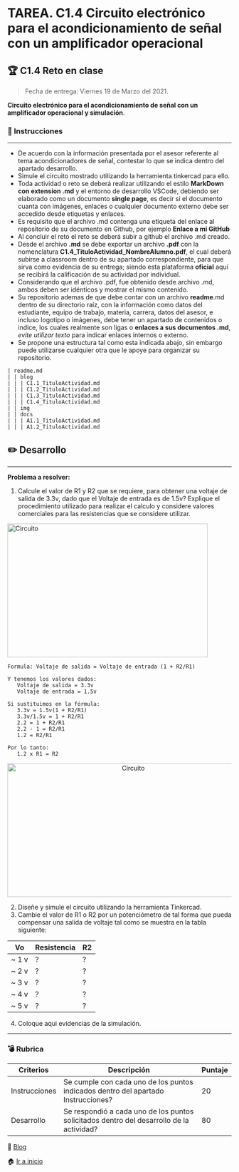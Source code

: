 # TAREA. C1.4 Circuito electrónico para el acondicionamiento de señal con un amplificador operacional
## 🏆 C1.4 Reto en clase

> Fecha de entrega: Viernes 19 de Marzo del 2021.
> 
**Circuito electrónico para el acondicionamiento de señal con un amplificador operacional y simulación**.

### 📘 Instrucciones

___

- De acuerdo con la información presentada por el asesor referente al tema acondicionadores de señal, contestar lo que se indica dentro del apartado desarrollo.
- Simule el circuito mostrado utilizando la herramienta tinkercad para ello.
- Toda actividad o reto se deberá realizar utilizando el estilo **MarkDown con extension .md** y el entorno de desarrollo VSCode, debiendo ser elaborado como un documento **single page**, es decir si el documento cuanta con imágenes, enlaces o cualquier documento externo debe ser accedido desde etiquetas y enlaces.
- Es requisito que el archivo .md contenga una etiqueta del enlace al repositorio de su documento en Github, por ejemplo **Enlace a mi GitHub**
- Al concluir el reto el reto se deberá subir a github el archivo .md creado.
- Desde el archivo **.md** se debe exportar un archivo **.pdf** con la nomenclatura **C1.4_TituloActividad_NombreAlumno.pdf**, el cual deberá subirse a classroom dentro de su apartado correspondiente, para que sirva como evidencia de su entrega; siendo esta plataforma **oficial** aquí se recibirá la calificación de su actividad por individual.
- Considerando que el archivo .pdf, fue obtenido desde archivo .md, ambos deben ser idénticos y mostrar el mismo contenido.
- Su repositorio ademas de que debe contar con un archivo **readme**.md dentro de su directorio raíz, con la información como datos del estudiante, equipo de trabajo, materia, carrera, datos del asesor, e incluso logotipo o imágenes, debe tener un apartado de contenidos o indice, los cuales realmente son ligas o **enlaces a sus documentos .md**, _evite utilizar texto_ para indicar enlaces internos o externo.
- Se propone una estructura tal como esta indicada abajo, sin embargo puede utilizarse cualquier otra que le apoye para organizar su repositorio.

```  
| readme.md
| | blog
| | | C1.1_TituloActividad.md
| | | C1.2_TituloActividad.md
| | | C1.3_TituloActividad.md
| | | C1.4_TituloActividad.md
| | img
| | docs
| | | A1.1_TituloActividad.md
| | | A1.2_TituloActividad.md
```


## ✏️ Desarrollo

___

**Problema a resolver:**

1. Calcule el valor de R1 y R2 que se requiere, para obtener una voltaje de salida de 3.3v, dado que el Voltaje de entrada es de 1.5v? Explique el procedimiento utilizado para realizar el calculo y considere valores comerciales para las resistencias que se considere utilizar.

[<p align="left"> <img alt="Circuito" src="https://github.com/e-GitTeam/SistemasProgramables_VR4.0/blob/master/img/C1.x_CircuitoAcondicionadorAmOP.png" width=450 height=300>](https://github.com/e-GitTeam/SistemasProgramables_VR4.0/blob/master/img/C1.x_CircuitoAcondicionadorAmOP.png)

```
Formula: Voltaje de salida = Voltaje de entrada (1 + R2/R1)

Y tenemos los valores dados:
   Voltaje de salida = 3.3v
   Voltaje de entrada = 1.5v

Si sustituimos en la fórmula:
   3.3v = 1.5v(1 + R2/R1)
   3.3v/1.5v = 1 + R2/R1
   2.2 = 1 + R2/R1
   2.2 - 1 = R2/R1
   1.2 = R2/R1 

Por lo tanto:
   1.2 x R1 = R2
```
[<p align="center"> <img alt="Circuito" src="https://raw.githubusercontent.com/ShaaronPR/Tareas/main/img/TablaResistencias.png" width=550 height=300>](https://github.com/ShaaronPR/Tareas/blob/main/img/TablaResistencias.png)

2. Diseñe y simule el circuito utilizando la herramienta Tinkercad.
3. Cambie el valor de R1 o R2 por un potenciómetro de tal forma que pueda compensar una salida de voltaje tal como se muestra en la tabla siguiente:
   
Vo |Resistencia | R2 |
----|----|---|
~ 1 v| ? | ?|
~ 2 v| ? | ?|
~ 3 v| ? | ?|
~ 4 v| ? | ?|
~ 5 v| ? | ?|

4. Coloque aqui evidencias de la simulación.
___

### :bomb: Rubrica

| Criterios     | Descripción                                                                                  | Puntaje |
| ------------- | -------------------------------------------------------------------------------------------- | ------- |
| Instrucciones | Se cumple con cada uno de los puntos indicados dentro del apartado Instrucciones?            | 20 |
| Desarrollo    | Se respondió a cada uno de los puntos solicitados dentro del desarrollo de la actividad?     | 80      |

📑 [Blog](https://github.com/ShaaronPR/Tareas/tree/main/blog)

🏠 [Ir a inicio](https://github.com/ShaaronPR/Tareas)

